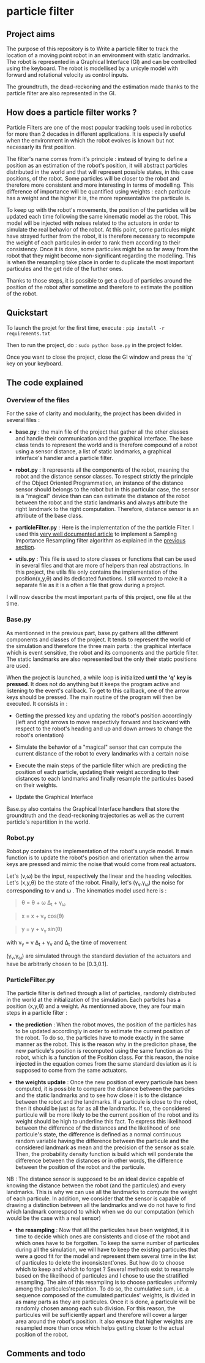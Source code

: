 # particle filter

## Project aims

The purpose of this repository is to Write a particle filter to track the location of a moving point robot
in an environment with static landmarks. The robot is represented in a Graphical Interface (GI) and can be controlled
using the keyboard. 
The robot is modellised by a unicyle model with forward and rotational velocity as control inputs.

The groundtruth, the dead-reckoning and the estimation made thanks to the particle filter are also represented in the GI. 

## How does a particle filter works ?

Particle Filters are one of the most popular tracking tools used in robotics for more than 2 decades in different applications.
It is especially useful when the environment in which the robot evolves is known but not necessarly its first position. 

The filter's name comes from it's principle : instead of trying to define a position as an estimation of the robot's position, 
it will abstract particles distributed in the world and that will represent possible states, in this case positions, of the robot. 
Some particles will be closer to the robot and therefore more consistent and more interesting in terms of modelling. This difference 
of importance will be quantified using weights : each particule has a weight and the higher it is, the more representative the particule is.

To keep up with the robot's movements, the position of the particles will be updated each time following the same kinematic model as the robot. 
This model will be injected with noises related to the actuators in order to simulate the real behavior of the robot. At this point,
some particules might have strayed further from the robot, it is therefore necessary to recompute the weight of each particules in order 
to rank them according to their consistency. Once it is done, some particules might be so far away from the robot that they might become 
non-significant regarding the modelling. This is when the resampling take place in order to duplicate the most important particules and the 
get ride of the further ones. 

Thanks to those steps, it is possible to get a cloud of particles around the position of the robot after sometime and therefore to estimate the 
position of the robot. 

## Quickstart 

To launch the projet for the first time, execute : 
``
pip install -r requirements.txt
``

Then to run the project, do : 
``
sudo python base.py
`` 
in the project folder.

Once you want to close the project, close the GI window and press the 'q' key on your keyboard. 

## The code explained 

### Overview of the files 

For the sake of clarity and modularity, the project has been divided in several files :
- **base.py** : the main file of the project that gather all the other classes and handle their communication and the graphical interface.
The base class tends to represent the world and is therefore compound of a robot using a sensor distance, a list of static landmarks, a graphical interface's handler
and a particle filter. 

- **robot.py** : It represents all the components of the robot, meaning the robot and the distance sensor classes. To respect strictly the principle of the Object Oriented
Programmation, an instance of the distance sensor should belongs to the robot but in this particular case, the sensor is a "magical" device than can 
can estimate the distance of the robot between the robot and the static landmarks and always attribute the right landmark to the right computation. 
Therefore, distance sensor is an attribute of the base class. 

- **particleFilter.py** : Here is the implementation of the the particle Filter. I used this 
[very well documented article](https://share.cocalc.com/share/7557a5ac1c870f1ec8f01271959b16b49df9d087/Kalman-and-Bayesian-Filters-in-Python/12-Particle-Filters.ipynb?viewer=share)
to implement a Sampling Importance Resampling filter algorithm as explained in the [previous section](#how-does-a-particle-filter-works-).

- **utils.py** : This file is used to store classes or functions that can be used in several files and that are more of helpers than real abstractions. 
In this project, the utils file only contains the implementation of the position(x,y,&theta;) and its dedicated functions. I still wanted to make it a separate file 
as it is a often a file that grow during a project. 

I will now describe the most important parts of this project, one file at the time.


### Base.py 

As mentionned in the previous part, base.py gathers all the different components and classes of the project. It tends to represent the world of 
the simulation and therefore the three main parts : the graphical interface which is event sensitive, the robot and its components and the particle
filter. The static landmarks are also represented but the only their static positions are used. 

When the project is launched, a while loop is initialized **until the 'q' key is pressed**. It does not do anything but it keeps the program active
and listening to the event's callback. 
To get to this callback, one of the arrow keys should be pressed. The main routine of the program will then be executed. It consists in :

- Getting the pressed key and updating the robot's position accordingly (left and right arrows to move respectivly forward and backward 
with respect to the robot's heading and up and down arrows to change the robot's orientation)

- Simulate the behavior of a "magical" sensor that can compute the current distance of the robot to every landmarks with a certain noise

- Execute the main steps of the particle filter which are predicting the position of each particle, updating their weight according to 
their distances to each landmarks and finally resample the particules based on their weights. 

- Update the Graphical Interface 

Base.py also contains the Graphical Interface handlers that store the groundtruth and the dead-reckoning trajectories as well as the current particle's 
repartition in the world.

### Robot.py

Robot.py contains the implementation of the robot's unycle model. It main function is to update the robot's position and orientation when the arrow 
keys are pressed and mimic the noise that would come from real actuators. 

Let's (v,&omega;) be the input, respectively the linear and the heading velocities. Let's (x,y,&theta;) be the state of the robot. 
Finally, let's (&gamma;<sub>v</sub>,&gamma;<sub>&omega;</sub>) the noise for corresponding to v and &omega; .
The kinematics model used here is : 

> &theta; = &theta; + &omega; &Delta;<sub>t</sub> +  &gamma;<sub>&omega;</sub>

> x = x + v<sub>&gamma;</sub> cos(&theta;)


> y = y + v<sub>&gamma;</sub> sin(&theta;)

with v<sub>&gamma;</sub> = v &Delta;<sub>t</sub> + &gamma;<sub>v</sub> and &Delta;<sub>t</sub> the time of movement

(&gamma;<sub>v</sub>,&gamma;<sub>&omega;</sub>) are simulated through the standard deviation of the actuators and have be arbitrarly chosen 
to be [0.3,0.1].

### ParticleFilter.py 

The particle filter is defined through a list of particles, randomly distributed in the world at the initialization of the simulation. 
Each particles has a position (x,y,&theta;) and a weight. 
As mentionned above, they are four main steps in a particle filter : 

- **the prediction** : 
When the robot moves, the position of the particles has to be updated accordingly in order to estimate the 
current position of the robot. To do so, the particles have to mode exactly in the same manner as the robot. This is the reason why 
in the prediciton phase, the new particule's position is recomputed using the same function as the robot, which is a function of the 
Position class. 
For this reason, the noise injected in the equation comes from the same standard deviation as it is supposed to come from the same actuators.

- **the weights update** : 
Once the new position of every particule has been computed, it is possible to compare the distance between the particles 
and the static landmarks and to see how close it is to the distance between the robot and the landmarks. 
If a particule is close to the robot, then it should be just as far as all the landmarks. If so, the considered particule will be more likely to be 
the current position of the robot and its weight should be high to underline this fact. 
To express this likelihood between the difference of the distances and the likelihood of one particule's state, the difference is defined as a normal
continuous random variable having the difference between the particule and the considered landmark as mean and the precision of the sensor as scale. 
Then, the  probability density function is build which will ponderate the difference between the distances or in other words, the difference between 
the position of the robot and the particule. 

NB : The distance sensor is supposed to be an ideal device capable of knowing the distance between the robot (and the particules) and every landmarks. 
This is why we can use all the landmarks to compute the weight of each particule. In addition, we consider that the sensor is capable of drawing a 
distinction between all the landmarks and we do not have to find which landmark correspond to which when we do our computation (which would be the case
with a real sensor)

- **the resampling** :
Now that all the particules have been weighted, it is time to decide which ones are consistents and close of the robot and which ones have to be 
forgotten. To keep the same number of particules during all the simulation, we will have to keep the existing particules that were a good fit for 
the model and represent them several time in the list of particules to delete the inconsistent'ones. 
But how do to choose which to keep and which to forget ? 
Several methods exist to resample based on the likelihood of particules and I chose to use the stratified resampling. 
The aim of this resampling is to choose particules uniformly among the particules'repartition. To do so, the cumulative sum, i.e. a sequence composed of the cumulated particules' weights, is divided in as many parts as they are particules. Once it is done, a particule will be randomly chosen among each sub division. For this reason, the particules will be sufficiently appart and therefore will cover a larger area around the robot's position. It also ensure that higher weights are resampled more than once which helps getting closer to the actual position of the robot.

## Comments and todo
